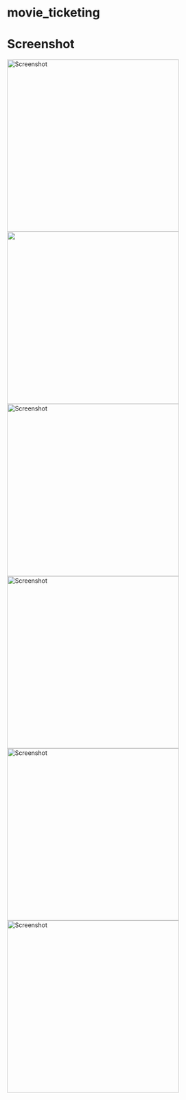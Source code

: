 # movie_ticketing


# Screenshot
<img src="https://github.com/dettyboy2022/movie-ticketing-App/assets/108200853/00f2b31d-e04d-43c3-9092-03f4bc70387c" alt="Screenshot" width="400">
<img src="https://github.com/dettyboy2022/movie-ticketing-App/assets/108200853/6df6dc3b-71e5-4a50-8a45-6a7750042df6" width="400">
<img src="https://github.com/dettyboy2022/movie-ticketing-App/assets/108200853/e89e44f0-d338-4263-8e35-d74543b0e19d" alt="Screenshot" width="400">
<img src="https://github.com/dettyboy2022/movie-ticketing-App/assets/108200853/f7b5e6ab-7877-4850-9281-fbf2d16bc699" alt="Screenshot" width="400">
<img src="https://github.com/dettyboy2022/movie-ticketing-App/assets/108200853/5fec1208-1635-4d82-b8e0-429d7956dc17" alt="Screenshot" width="400">
<img src="https://github.com/dettyboy2022/movie-ticketing-App/assets/108200853/27c96577-f942-40c3-a33d-12223f1a20a2" alt="Screenshot" width="400">

